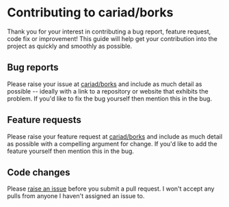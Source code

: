 # Contributing to cariad/borks

Thank you for your interest in contributing a bug report, feature request, code fix or improvement! This guide will help get your contribution into the project as quickly and smoothly as possible.

## Bug reports

Please raise your issue at [cariad/borks](https://github.com/cariad/borks/issues) and include as much detail as possible -- ideally with a link to a repository or website that exhibits the problem. If you'd like to fix the bug yourself then mention this in the bug.

## Feature requests

Please raise your feature request at [cariad/borks](https://github.com/cariad/borks/issues) and include as much detail as possible with a compelling argument for change. If you'd like to add the feature yourself then mention this in the bug.

## Code changes

Please [raise an issue](https://github.com/cariad/borks/issues) before you submit a pull request. I won't accept any pulls from anyone I haven't assigned an issue to.
